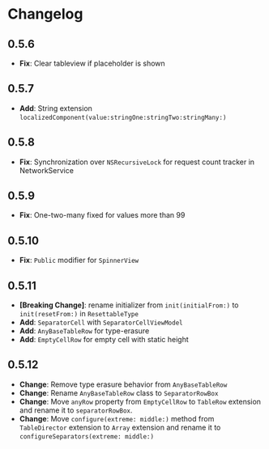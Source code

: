 # Changelog

## 0.5.6

- **Fix**: Clear tableview if placeholder is shown

## 0.5.7

- **Add**: String extension `localizedComponent(value:stringOne:stringTwo:stringMany:)`

## 0.5.8

- **Fix**: Synchronization over `NSRecursiveLock` for request count tracker in NetworkService

## 0.5.9

- **Fix**: One-two-many fixed for values more than 99

## 0.5.10

- **Fix**: `Public` modifier for `SpinnerView` 

## 0.5.11

- **[Breaking Change]**: rename initializer from `init(initialFrom:)` to `init(resetFrom:)` in `ResettableType`
- **Add**: `SeparatorCell` with `SeparatorCellViewModel`
- **Add**: `AnyBaseTableRow` for type-erasure
- **Add**: `EmptyCellRow` for empty cell with static height

## 0.5.12

- **Change**: Remove type erasure behavior from `AnyBaseTableRow`
- **Change**: Rename `AnyBaseTableRow` class to `SeparatorRowBox`
- **Change**: Move `anyRow` property from `EmptyCellRow` to `TableRow` extension and rename it to `separatorRowBox`.
- **Change**: Move `configure(extreme: middle:)` method from `TableDirector` extension to `Array` extension and rename it to `configureSeparators(extreme: middle:)`
